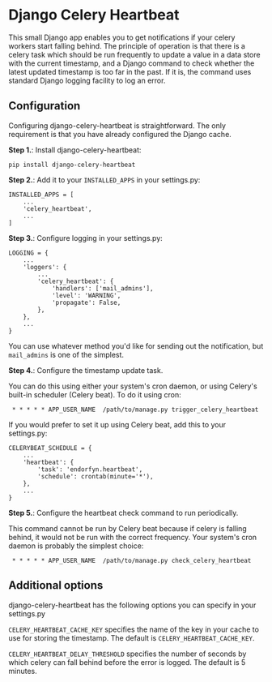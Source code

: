 
# Django Celery Heartbeat

This small Django app enables you to get notifications if your celery workers
start falling behind. The principle of operation is that there is a celery
task which should be run frequently to update a value in a data store with
the current timestamp, and a Django command to check whether the latest
updated timestamp is too far in the past. If it is, the command uses standard
Django logging facility to log an error.

## Configuration

Configuring django-celery-heartbeat is straightforward. The only requirement
is that you have already configured the Django cache.

**Step 1.**: Install django-celery-heartbeat:

    pip install django-celery-heartbeat

**Step 2.**: Add it to your `INSTALLED_APPS` in your settings.py:

    INSTALLED_APPS = [
        ...
        'celery_heartbeat',
        ...
    ]

**Step 3.**: Configure logging in your settings.py:

    LOGGING = {
        ...
        'loggers': {
            ...
            'celery_heartbeat': {
                'handlers': ['mail_admins'],
                'level': 'WARNING',
                'propagate': False,
            },
        },
        ...
    }

You can use whatever method you'd like for sending out the notification, but `mail_admins` is one of the simplest.

**Step 4.**: Configure the timestamp update task.

You can do this using either your system's cron daemon, or using Celery's built-in scheduler (Celery beat). To do it using cron:

     * * * * * APP_USER_NAME  /path/to/manage.py trigger_celery_heartbeat

If you would prefer to set it up using Celery beat, add this to your settings.py:


    CELERYBEAT_SCHEDULE = {
        ...
        'heartbeat': {
            'task': 'endorfyn.heartbeat',
            'schedule': crontab(minute='*'),
        },
        ...
    }

**Step 5.**: Configure the heartbeat check command to run periodically.

This command cannot be run by Celery beat because if celery is falling behind, it would not be run with the correct frequency. Your system's cron daemon is probably the simplest choice:

     * * * * * APP_USER_NAME  /path/to/manage.py check_celery_heartbeat

## Additional options

django-celery-heartbeat has the following options you can specify in your settings.py

`CELERY_HEARTBEAT_CACHE_KEY` specifies the name of the key in your cache to use for storing the timestamp. The default is `CELERY_HEARTBEAT_CACHE_KEY`.

`CELERY_HEARTBEAT_DELAY_THRESHOLD` specifies the number of seconds by which celery can fall behind before the error is logged. The default is 5 minutes.

